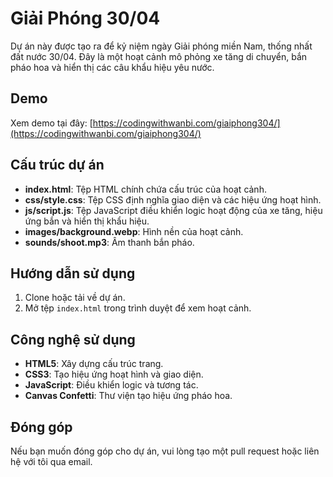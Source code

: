 # Giải Phóng 30/04

Dự án này được tạo ra để kỷ niệm ngày Giải phóng miền Nam, thống nhất đất nước 30/04. Đây là một hoạt cảnh mô phỏng xe tăng di chuyển, bắn pháo hoa và hiển thị các câu khẩu hiệu yêu nước.

## Demo

Xem demo tại đây: [https://codingwithwanbi.com/giaiphong304/](https://codingwithwanbi.com/giaiphong304/)

## Cấu trúc dự án

- **index.html**: Tệp HTML chính chứa cấu trúc của hoạt cảnh.
- **css/style.css**: Tệp CSS định nghĩa giao diện và các hiệu ứng hoạt hình.
- **js/script.js**: Tệp JavaScript điều khiển logic hoạt động của xe tăng, hiệu ứng bắn và hiển thị khẩu hiệu.
- **images/background.webp**: Hình nền của hoạt cảnh.
- **sounds/shoot.mp3**: Âm thanh bắn pháo.

## Hướng dẫn sử dụng

1. Clone hoặc tải về dự án.
2. Mở tệp `index.html` trong trình duyệt để xem hoạt cảnh.

## Công nghệ sử dụng

- **HTML5**: Xây dựng cấu trúc trang.
- **CSS3**: Tạo hiệu ứng hoạt hình và giao diện.
- **JavaScript**: Điều khiển logic và tương tác.
- **Canvas Confetti**: Thư viện tạo hiệu ứng pháo hoa.

## Đóng góp

Nếu bạn muốn đóng góp cho dự án, vui lòng tạo một pull request hoặc liên hệ với tôi qua email.